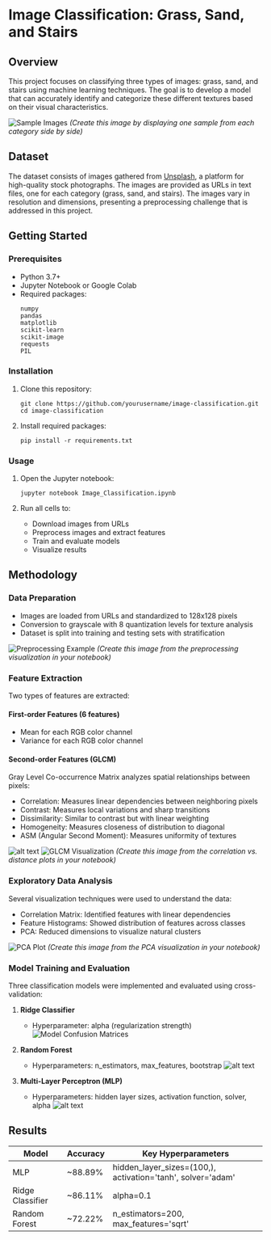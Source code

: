 # Image Classification: Grass, Sand, and Stairs

## Overview
This project focuses on classifying three types of images: grass, sand, and stairs using machine learning techniques. The goal is to develop a model that can accurately identify and categorize these different textures based on their visual characteristics.

![Sample Images](images/sample_images.png)
*(Create this image by displaying one sample from each category side by side)*

## Dataset
The dataset consists of images gathered from [Unsplash](https://unsplash.com/), a platform for high-quality stock photographs. The images are provided as URLs in text files, one for each category (grass, sand, and stairs). The images vary in resolution and dimensions, presenting a preprocessing challenge that is addressed in this project.

## Getting Started

### Prerequisites
- Python 3.7+
- Jupyter Notebook or Google Colab
- Required packages:
  ```
  numpy
  pandas
  matplotlib
  scikit-learn
  scikit-image
  requests
  PIL
  ```

### Installation
1. Clone this repository:
   ```
   git clone https://github.com/yourusername/image-classification.git
   cd image-classification
   ```

2. Install required packages:
   ```
   pip install -r requirements.txt
   ```

### Usage
1. Open the Jupyter notebook:
   ```
   jupyter notebook Image_Classification.ipynb
   ```
   
2. Run all cells to:
   - Download images from URLs
   - Preprocess images and extract features
   - Train and evaluate models
   - Visualize results

## Methodology

### Data Preparation
- Images are loaded from URLs and standardized to 128x128 pixels
- Conversion to grayscale with 8 quantization levels for texture analysis
- Dataset is split into training and testing sets with stratification

![Preprocessing Example](images/image.png)
*(Create this image from the preprocessing visualization in your notebook)*

### Feature Extraction
Two types of features are extracted:

#### First-order Features (6 features)
- Mean for each RGB color channel
- Variance for each RGB color channel

#### Second-order Features (GLCM)
Gray Level Co-occurrence Matrix analyzes spatial relationships between pixels:
- Correlation: Measures linear dependencies between neighboring pixels
- Contrast: Measures local variations and sharp transitions
- Dissimilarity: Similar to contrast but with linear weighting
- Homogeneity: Measures closeness of distribution to diagonal
- ASM (Angular Second Moment): Measures uniformity of textures

![alt text](images/image-2.png)
![GLCM Visualization](images/image-1.png)
*(Create this image from the correlation vs. distance plots in your notebook)*

### Exploratory Data Analysis
Several visualization techniques were used to understand the data:

- Correlation Matrix: Identified features with linear dependencies
- Feature Histograms: Showed distribution of features across classes
- PCA: Reduced dimensions to visualize natural clusters

![PCA Plot](images/image-3.png)
*(Create this image from the PCA visualization in your notebook)*

### Model Training and Evaluation
Three classification models were implemented and evaluated using cross-validation:

1. **Ridge Classifier**
   - Hyperparameter: alpha (regularization strength)
   ![Model Confusion Matrices](images/image-4.png)
   
2. **Random Forest**
   - Hyperparameters: n_estimators, max_features, bootstrap
   ![alt text](images/image-5.png)

3. **Multi-Layer Perceptron (MLP)**
   - Hyperparameters: hidden layer sizes, activation function, solver, alpha
   ![alt text](images/image-6.png)



## Results

| Model | Accuracy | Key Hyperparameters |
|-------|----------|---------------------|
| MLP | ~88.89% | hidden_layer_sizes=(100,), activation='tanh', solver='adam' |
| Ridge Classifier | ~86.11% | alpha=0.1 |
| Random Forest | ~72.22% | n_estimators=200, max_features='sqrt' |
